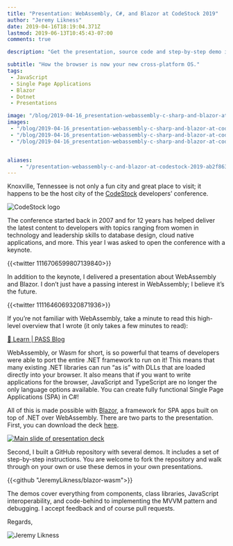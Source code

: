 ```yaml
---
title: "Presentation: WebAssembly, C#, and Blazor at CodeStock 2019"
author: "Jeremy Likness"
date: 2019-04-16T18:19:04.371Z
lastmod: 2019-06-13T10:45:43-07:00
comments: true

description: "Get the presentation, source code and step-by-step demo instructions for a session that covers how to run C# and .NET in the browser without plugins using Blazor over WebAssembly."

subtitle: "How the browser is now your new cross-platform OS."
tags:
 - JavaScript 
 - Single Page Applications 
 - Blazor 
 - Dotnet
 - Presentations 

image: "/blog/2019-04-16_presentation-webassembly-c-sharp-and-blazor-at-codestock-2019/images/2.png" 
images:
 - "/blog/2019-04-16_presentation-webassembly-c-sharp-and-blazor-at-codestock-2019/images/1.png" 
 - "/blog/2019-04-16_presentation-webassembly-c-sharp-and-blazor-at-codestock-2019/images/2.png" 
 - "/blog/2019-04-16_presentation-webassembly-c-sharp-and-blazor-at-codestock-2019/images/3.gif" 


aliases:
    - "/presentation-webassembly-c-and-blazor-at-codestock-2019-ab2f8636356"
---
```


Knoxville, Tennessee is not only a fun city and great place to visit; it happens to be the host city of the [CodeStock](https://codestock.org) developers’ conference.

![CodeStock logo](/blog/2019-04-16_presentation-webassembly-c-sharp-and-blazor-at-codestock-2019/images/1.png)

The conference started back in 2007 and for 12 years has helped deliver the latest content to developers with topics ranging from women in technology and leadership skills to database design, cloud native applications, and more. This year I was asked to open the conference with a keynote.

{{<twitter 1116706599807139840>}}

In addition to the keynote, I delivered a presentation about WebAssembly and Blazor. I don’t just have a passing interest in WebAssembly; I believe it’s the future.

{{<twitter 1111646069320871936>}}

If you’re not familiar with WebAssembly, take a minute to read this high-level overview that I wrote (it only takes a few minutes to read):

[🔗 Learn | PASS Blog](https://www.pass.org/Community/PASSBlog/tabid/1476/entryid/912/WebAssembly-Bringing-Diversity-of-Language-to-the-Web.aspx)

WebAssembly, or Wasm for short, is so powerful that teams of developers were able to port the entire .NET framework to run on it! This means that many existing .NET libraries can run “as is” with DLLs that are loaded directly into your browser. It also means that if you want to write applications for the browser, JavaScript and TypeScript are no longer the only language options available. You can create fully functional Single Page Applications (SPA) in C#!

All of this is made possible with [Blazor](https://jlik.me/fow), a framework for SPA apps built on top of .NET over WebAssembly. There are two parts to the presentation. First, you can download the deck [here](https://jlik.me/fox).

[![Main slide of presentation deck](/blog/2019-04-16_presentation-webassembly-c-sharp-and-blazor-at-codestock-2019/images/2.png)](https://jlik.me/fox)

Second, I built a GitHub repository with several demos. It includes a set of step-by-step instructions. You are welcome to fork the repository and walk through on your own or use these demos in your own presentations.

{{<github "JeremyLikness/blazor-wasm">}}

The demos cover everything from components, class libraries, JavaScript interoperability, and code-behind to implementing the MVVM pattern and debugging. I accept feedback and of course pull requests.

Regards,

![Jeremy Likness](/blog/2019-04-16_presentation-webassembly-c-sharp-and-blazor-at-codestock-2019/images/3.gif)
